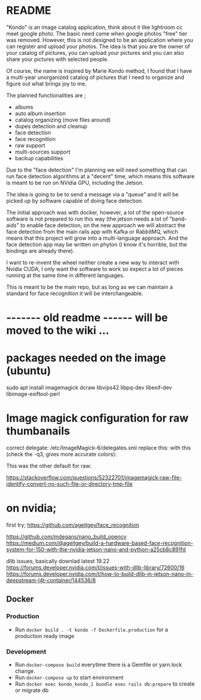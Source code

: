 # README

"Kondo" is an image catalog application, think about it like lightroom cc meet google photo. The basic need came when google photos "free" tier was removed. However, this is not designed to be an application where you can register and upload your photos. The idea is that you are the owner of your catalog of pictures, you can upload your pictures and you can also share your pictures with selected people. 

Of course, the name is inspired by Marie Kondo method, I found that I have a multi-year unorganized catalog of pictures that I need to organize and figure out what brings joy to me. 

The planned functionalities are ;
- albums
- auto album insertion
- catalog organizing (move files around)
- dupes detection and cleanup
- face detection
- face recognition 
- raw support
- multi-sources support 
- backup capabilities

Due to the "face detection" I'm planning we will need something that can run face detection algorithms at a "decent" time, which means this software is meant to be run on NVidia GPU, including the Jetson. 

The idea is going to be to send a message via a "queue" and it will be picked up by software capable of doing face detection. 

The initial approach was with docker, however, a lot of the open-source software is not prepared to run this way (the jetson needs a lot of "band-aids" to enable face detection, on the new approach we will abstract the face detection from the main rails app with Kafka or RabbitMQ, which means that this project will grow into a multi-language approach. And the face detection app may be written on phyton (I know it's horrible, but the bindings are already there).

I want to re-invent the wheel neither create a new way to interact with Nvidia CUDA, I only want the software to work so expect a lot of pieces running at the same time in different languages.

This is meant to be the main repo, but as long as we can maintain a standard for face recognition it will be interchangeable.

# ------- old readme ------ will be moved to the wiki ...

# packages needed on the image (ubuntu)

sudo apt install imagemagick dcraw libvips42  libpq-dev libexif-dev libimage-exiftool-perl

# Image magick configuration for raw thumbanails

correct delegate:
/etc/ImageMagick-6/delegates.xml
replace this:
  <delegate decode="dng:decode" command="&quot;ufraw-batch&quot; --silent --create-id=also --out-type=png --out-depth=16 &quot;--output=%u.png&quot; &quot;%i&quot;"/>
with this (check the -q3, gives more accurate colors):
<delegate decode="dng:decode" command="&quot;dcraw&quot; -c -q 3 -w &quot;%i&quot; &gt; &quot;%u.ppm&quot;" />

This was the other default for raw:
<delegate decode="dng:decode" command="&quot;dcraw&quot; -c &quot;%i&quot; &gt; &quot;%u.ppm&quot;" />

https://stackoverflow.com/questions/52322701/imagemagick-raw-file-identify-convert-no-such-file-or-directory-tmp-file

# on nvidia;

first try;
https://github.com/ageitgey/face_recognition

https://github.com/mdegans/nano_build_opencv
https://medium.com/@ageitgey/build-a-hardware-based-face-recognition-system-for-150-with-the-nvidia-jetson-nano-and-python-a25cb8c891fd

dlib issues, basically downlad latest 19.22
https://forums.developer.nvidia.com/t/issues-with-dlib-library/72600/16
https://forums.developer.nvidia.com/t/how-to-build-dlib-in-jetson-nano-in-deepstream-l4t-container/144536/8

## Docker

### Production

- Run `docker build . -t kondo -f Dockerfile.production` for a production ready image

### Development

- Run `docker-compose build` everytime there is a Gemfile or yarn.lock change.
- Run `docker-compose up` to start environment
- Run `docker exec kondo_kondo_1 bundle exec rails db:prepare` to create or migrate db
